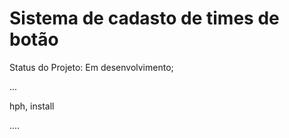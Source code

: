 <h1> Sistema de cadasto de times de botão</h1>

Status do Projeto: Em desenvolvimento;

...

hph, install

....
